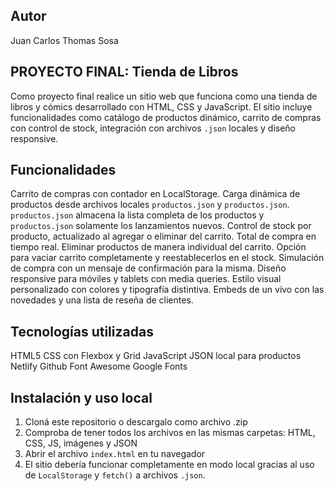 ## Autor

Juan Carlos Thomas Sosa  

## PROYECTO FINAL: Tienda de Libros 

Como proyecto final realice un sitio web que funciona como una tienda de libros y cómics desarrollado con HTML, CSS y JavaScript. El sitio incluye funcionalidades como catálogo de productos dinámico, carrito de compras con control de stock, integración con archivos `.json` locales y diseño responsive.

## Funcionalidades

Carrito de compras con contador en LocalStorage.
Carga dinámica de productos desde archivos locales `productos.json` y `productos.json`.
`productos.json` almacena la lista completa de los productos y `productos.json` solamente los lanzamientos nuevos.
Control de stock por producto, actualizado al agregar o eliminar del carrito.
Total de compra en tiempo real.
Eliminar productos de manera individual del carrito.
Opción para vaciar carrito completamente y reestablecerlos en el stock.
Simulación de compra con un mensaje de confirmación para la misma.
Diseño responsive para móviles y tablets con media queries.
Estilo visual personalizado con colores y tipografía distintiva.
Embeds de un vivo con las novedades y una lista de reseña de clientes.

## Tecnologías utilizadas

HTML5 
CSS con Flexbox y Grid
JavaScript 
JSON local para productos
Netlify
Github 
Font Awesome
Google Fonts


## Instalación y uso local

1. Cloná este repositorio o descargalo como archivo .zip  
2. Comproba de tener todos los archivos en las mismas carpetas: HTML, CSS, JS, imágenes y JSON  
3. Abrir el archivo `index.html` en tu navegador  
4. El sitio debería funcionar completamente en modo local gracias al uso de `LocalStorage` y `fetch()` a archivos `.json`.


